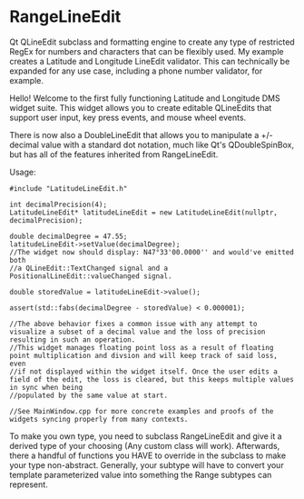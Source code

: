 # RangeLineEdit
Qt QLineEdit subclass and formatting engine to create any type of restricted RegEx for numbers and characters that can be flexibly used. 
My example creates a Latitude and Longitude LineEdit validator.
This can technically be expanded for any use case, including a phone number validator, for example.

Hello! Welcome to the first fully functioning Latitude and Longitude DMS widget suite. 
This widget allows you to create editable QLineEdits that support user input, key press events, and mouse wheel events.

There is now also a DoubleLineEdit that allows you to manipulate a +/- decimal value with a standard dot notation,
much like Qt's QDoubleSpinBox, but has all of the features inherited from RangeLineEdit.

Usage:
```
#include "LatitudeLineEdit.h"

int decimalPrecision(4);
LatitudeLineEdit* latitudeLineEdit = new LatitudeLineEdit(nullptr, decimalPrecision);

double decimalDegree = 47.55;
latitudeLineEdit->setValue(decimalDegree);
//The widget now should display: N47°33'00.0000'' and would've emitted both
//a QLineEdit::TextChanged signal and a PositionalLineEdit::valueChanged signal.

double storedValue = latitudeLineEdit->value();

assert(std::fabs(decimalDegree - storedValue) < 0.000001);

//The above behavior fixes a common issue with any attempt to visualize a subset of a decimal value and the loss of precision resulting in such an operation.
//This widget manages floating point loss as a result of floating point multiplication and divsion and will keep track of said loss, even
//if not displayed within the widget itself. Once the user edits a field of the edit, the loss is cleared, but this keeps multiple values in sync when being
//populated by the same value at start.

//See MainWindow.cpp for more concrete examples and proofs of the widgets syncing properly from many contexts.

```

To make you own type, you need to subclass RangeLineEdit and give it a derived type of your choosing (Any custom class will work). Afterwards, there a handful of functions you HAVE to override in the subclass to make your type non-abstract. Generally, your subtype will have to convert your template parameterized value into something the Range subtypes can represent.
